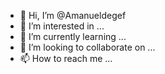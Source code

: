- 👋 Hi, I’m @Amanueldegef
- 👀 I’m interested in ...
- 🌱 I’m currently learning ...
- 💞️ I’m looking to collaborate on ...
- 📫 How to reach me ...

<!---
Amanueldegef/Amanueldegef is a ✨ special ✨ repository because its `README.md` (this file) appears on your GitHub profile.
You can click the Preview link to take a look at your changes.
--->
